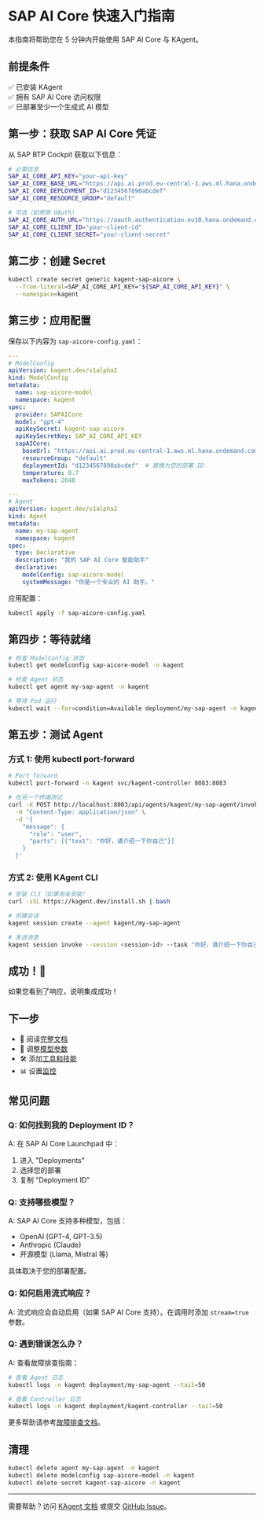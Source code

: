 # SAP AI Core 快速入门指南

本指南将帮助您在 5 分钟内开始使用 SAP AI Core 与 KAgent。

## 前提条件

✅ 已安装 KAgent  
✅ 拥有 SAP AI Core 访问权限  
✅ 已部署至少一个生成式 AI 模型  

## 第一步：获取 SAP AI Core 凭证

从 SAP BTP Cockpit 获取以下信息：

```bash
# 必需信息
SAP_AI_CORE_API_KEY="your-api-key"
SAP_AI_CORE_BASE_URL="https://api.ai.prod.eu-central-1.aws.ml.hana.ondemand.com"
SAP_AI_CORE_DEPLOYMENT_ID="d1234567890abcdef"
SAP_AI_CORE_RESOURCE_GROUP="default"

# 可选（如使用 OAuth）
SAP_AI_CORE_AUTH_URL="https://oauth.authentication.eu10.hana.ondemand.com/oauth/token"
SAP_AI_CORE_CLIENT_ID="your-client-id"
SAP_AI_CORE_CLIENT_SECRET="your-client-secret"
```

## 第二步：创建 Secret

```bash
kubectl create secret generic kagent-sap-aicore \
  --from-literal=SAP_AI_CORE_API_KEY="${SAP_AI_CORE_API_KEY}" \
  --namespace=kagent
```

## 第三步：应用配置

保存以下内容为 `sap-aicore-config.yaml`：

```yaml
---
# ModelConfig
apiVersion: kagent.dev/v1alpha2
kind: ModelConfig
metadata:
  name: sap-aicore-model
  namespace: kagent
spec:
  provider: SAPAICore
  model: "gpt-4"
  apiKeySecret: kagent-sap-aicore
  apiKeySecretKey: SAP_AI_CORE_API_KEY
  sapAICore:
    baseUrl: "https://api.ai.prod.eu-central-1.aws.ml.hana.ondemand.com"
    resourceGroup: "default"
    deploymentId: "d1234567890abcdef"  # 替换为您的部署 ID
    temperature: 0.7
    maxTokens: 2048

---
# Agent
apiVersion: kagent.dev/v1alpha2
kind: Agent
metadata:
  name: my-sap-agent
  namespace: kagent
spec:
  type: Declarative
  description: "我的 SAP AI Core 智能助手"
  declarative:
    modelConfig: sap-aicore-model
    systemMessage: "你是一个专业的 AI 助手。"
```

应用配置：

```bash
kubectl apply -f sap-aicore-config.yaml
```

## 第四步：等待就绪

```bash
# 检查 ModelConfig 状态
kubectl get modelconfig sap-aicore-model -n kagent

# 检查 Agent 状态
kubectl get agent my-sap-agent -n kagent

# 等待 Pod 运行
kubectl wait --for=condition=Available deployment/my-sap-agent -n kagent --timeout=120s
```

## 第五步：测试 Agent

### 方式 1: 使用 kubectl port-forward

```bash
# Port forward
kubectl port-forward -n kagent svc/kagent-controller 8083:8083

# 在另一个终端测试
curl -X POST http://localhost:8083/api/agents/kagent/my-sap-agent/invoke \
  -H "Content-Type: application/json" \
  -d '{
    "message": {
      "role": "user",
      "parts": [{"text": "你好，请介绍一下你自己"}]
    }
  }'
```

### 方式 2: 使用 KAgent CLI

```bash
# 安装 CLI（如果尚未安装）
curl -sSL https://kagent.dev/install.sh | bash

# 创建会话
kagent session create --agent kagent/my-sap-agent

# 发送消息
kagent session invoke --session <session-id> --task "你好，请介绍一下你自己"
```

## 成功！🎉

如果您看到了响应，说明集成成功！

## 下一步

- 📖 阅读[完整文档](../docs/SAP_AI_CORE_INTEGRATION.md)
- 🔧 调整[模型参数](../docs/SAP_AI_CORE_INTEGRATION.md#配置参数说明)
- 🛠️ 添加[工具和技能](https://kagent.dev/docs/tools)
- 📊 设置[监控](https://kagent.dev/docs/monitoring)

## 常见问题

### Q: 如何找到我的 Deployment ID？

A: 在 SAP AI Core Launchpad 中：
1. 进入 "Deployments"
2. 选择您的部署
3. 复制 "Deployment ID"

### Q: 支持哪些模型？

A: SAP AI Core 支持多种模型，包括：
- OpenAI (GPT-4, GPT-3.5)
- Anthropic (Claude)
- 开源模型 (Llama, Mistral 等)

具体取决于您的部署配置。

### Q: 如何启用流式响应？

A: 流式响应会自动启用（如果 SAP AI Core 支持）。在调用时添加 `stream=true` 参数。

### Q: 遇到错误怎么办？

A: 查看故障排查指南：
```bash
# 查看 Agent 日志
kubectl logs -n kagent deployment/my-sap-agent --tail=50

# 查看 Controller 日志
kubectl logs -n kagent deployment/kagent-controller --tail=50
```

更多帮助请参考[故障排查文档](../docs/SAP_AI_CORE_INTEGRATION.md#故障排查)。

## 清理

```bash
kubectl delete agent my-sap-agent -n kagent
kubectl delete modelconfig sap-aicore-model -n kagent
kubectl delete secret kagent-sap-aicore -n kagent
```

---

需要帮助？访问 [KAgent 文档](https://kagent.dev) 或提交 [GitHub Issue](https://github.com/kagent-dev/kagent/issues)。



